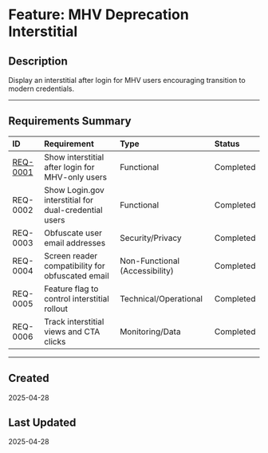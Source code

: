 # Feature: MHV Deprecation Interstitial

## Description
Display an interstitial after login for MHV users encouraging transition to modern credentials.

---

## Requirements Summary

| ID      | Requirement                                          | Type                          | Status     |
|:--------|:------------------------------------------------------|:------------------------------|:-----------|
| [REQ-0001](https://github.com/department-of-veterans-affairs/va.gov-team/blob/master/products/identity/requirements/features/mhv-deprecation-interstitial/REQ-0001) | Show interstitial after login for MHV-only users       | Functional                    | Completed  |
| REQ-0002 | Show Login.gov interstitial for dual-credential users | Functional                    | Completed  |
| REQ-0003 | Obfuscate user email addresses                        | Security/Privacy              | Completed  |
| REQ-0004 | Screen reader compatibility for obfuscated email      | Non-Functional (Accessibility) | Completed  |
| REQ-0005 | Feature flag to control interstitial rollout          | Technical/Operational         | Completed  |
| REQ-0006 | Track interstitial views and CTA clicks               | Monitoring/Data               | Completed  |

---

## Created
2025-04-28

## Last Updated
2025-04-28

